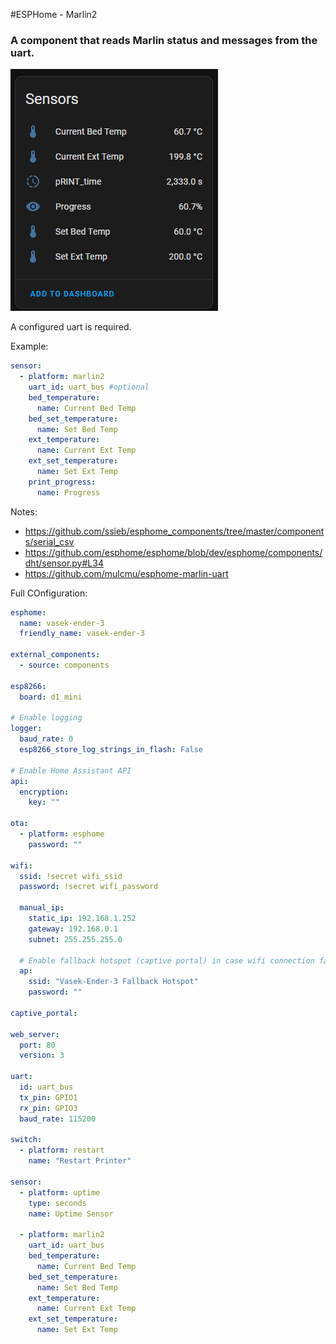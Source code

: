 #ESPHome - Marlin2
### A component that reads Marlin status and messages from the uart.
![alt text](image.png)

A configured uart is required.

Example:
```yaml
sensor:
  - platform: marlin2
    uart_id: uart_bus #optional
    bed_temperature:
      name: Current Bed Temp
    bed_set_temperature:
      name: Set Bed Temp
    ext_temperature:
      name: Current Ext Temp
    ext_set_temperature:
      name: Set Ext Temp
    print_progress:
      name: Progress
```

Notes:
* https://github.com/ssieb/esphome_components/tree/master/components/serial_csv
* https://github.com/esphome/esphome/blob/dev/esphome/components/dht/sensor.py#L34
* https://github.com/mulcmu/esphome-marlin-uart

Full COnfiguration:
```yaml
esphome:
  name: vasek-ender-3
  friendly_name: vasek-ender-3

external_components:
  - source: components

esp8266:
  board: d1_mini

# Enable logging
logger:
  baud_rate: 0
  esp8266_store_log_strings_in_flash: False

# Enable Home Assistant API
api:
  encryption:
    key: ""

ota:
  - platform: esphome
    password: ""

wifi:
  ssid: !secret wifi_ssid
  password: !secret wifi_password

  manual_ip:
    static_ip: 192.168.1.252
    gateway: 192.168.0.1
    subnet: 255.255.255.0

  # Enable fallback hotspot (captive portal) in case wifi connection fails
  ap:
    ssid: "Vasek-Ender-3 Fallback Hotspot"
    password: ""

captive_portal:

web_server:
  port: 80
  version: 3
  
uart:
  id: uart_bus
  tx_pin: GPIO1
  rx_pin: GPIO3
  baud_rate: 115200

switch:
  - platform: restart
    name: "Restart Printer"

sensor:
  - platform: uptime
    type: seconds
    name: Uptime Sensor

  - platform: marlin2
    uart_id: uart_bus
    bed_temperature:
      name: Current Bed Temp
    bed_set_temperature:
      name: Set Bed Temp
    ext_temperature:
      name: Current Ext Temp
    ext_set_temperature:
      name: Set Ext Temp
```